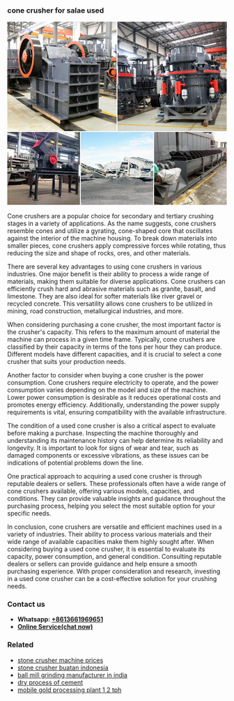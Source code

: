 <h3>cone crusher for salae used</h3><img src='1708497395.jpg' alt=''><p>Cone crushers are a popular choice for secondary and tertiary crushing stages in a variety of applications. As the name suggests, cone crushers resemble cones and utilize a gyrating, cone-shaped core that oscillates against the interior of the machine housing. To break down materials into smaller pieces, cone crushers apply compressive forces while rotating, thus reducing the size and shape of rocks, ores, and other materials.</p><p>There are several key advantages to using cone crushers in various industries. One major benefit is their ability to process a wide range of materials, making them suitable for diverse applications. Cone crushers can efficiently crush hard and abrasive materials such as granite, basalt, and limestone. They are also ideal for softer materials like river gravel or recycled concrete. This versatility allows cone crushers to be utilized in mining, road construction, metallurgical industries, and more.</p><p>When considering purchasing a cone crusher, the most important factor is the crusher's capacity. This refers to the maximum amount of material the machine can process in a given time frame. Typically, cone crushers are classified by their capacity in terms of the tons per hour they can produce. Different models have different capacities, and it is crucial to select a cone crusher that suits your production needs.</p><p>Another factor to consider when buying a cone crusher is the power consumption. Cone crushers require electricity to operate, and the power consumption varies depending on the model and size of the machine. Lower power consumption is desirable as it reduces operational costs and promotes energy efficiency. Additionally, understanding the power supply requirements is vital, ensuring compatibility with the available infrastructure.</p><p>The condition of a used cone crusher is also a critical aspect to evaluate before making a purchase. Inspecting the machine thoroughly and understanding its maintenance history can help determine its reliability and longevity. It is important to look for signs of wear and tear, such as damaged components or excessive vibrations, as these issues can be indications of potential problems down the line.</p><p>One practical approach to acquiring a used cone crusher is through reputable dealers or sellers. These professionals often have a wide range of cone crushers available, offering various models, capacities, and conditions. They can provide valuable insights and guidance throughout the purchasing process, helping you select the most suitable option for your specific needs.</p><p>In conclusion, cone crushers are versatile and efficient machines used in a variety of industries. Their ability to process various materials and their wide range of available capacities make them highly sought after. When considering buying a used cone crusher, it is essential to evaluate its capacity, power consumption, and general condition. Consulting reputable dealers or sellers can provide guidance and help ensure a smooth purchasing experience. With proper consideration and research, investing in a used cone crusher can be a cost-effective solution for your crushing needs.</p><h3>Contact us</h3><ul><li><strong>Whatsapp:&nbsp;<a href="https://wa.me/8613661969651">+8613661969651</a></strong></li><li><a href="https://swt.shibang-china.com/?git&amp;zhl&amp;cone crusher for salae used"><strong>Online Service(chat now)</strong></a></li></ul><h3>Related</h3><ul><li><a href='stone crusher machine prices.md'>stone crusher machine prices</a></li><li><a href='stone crusher buatan indonesia.md'>stone crusher buatan indonesia</a></li><li><a href='ball mill grinding manufacturer in india.md'>ball mill grinding manufacturer in india</a></li><li><a href='dry process of cement.md'>dry process of cement</a></li><li><a href='mobile gold processing plant 1 2 tph.md'>mobile gold processing plant 1 2 tph</a></li></ul>